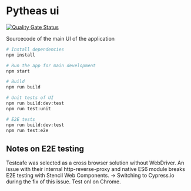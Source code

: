 # Pytheas ui

[![Quality Gate Status](https://sonarcloud.io/api/project_badges/measure?project=pytheas-tools_pytheas&metric=alert_status)](https://sonarcloud.io/dashboard?id=pytheas-tools_pytheas)

Sourcecode of the main UI of the application

```bash
# Install dependencies
npm install

# Run the app for main development
npm start

# Build
npm run build

# Unit tests of UI
npm run build:dev:test
npm run test:unit

# E2E tests
npm run build:dev:test
npm run test:e2e
```

## Notes on E2E testing

Testcafe was selected as a cross browser solution without WebDriver.
An issue with their internal http-reverse-proxy and native ES6 module breaks E2E testing with Stencil Web Components.
-> Switching to Cypress.io during the fix of this issue. Test onl on Chrome.
